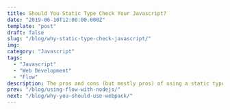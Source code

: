 ```yaml
---
title: Should You Static Type Check Your Javascript?
date: "2019-06-10T12:00:00.000Z"
template: "post"
draft: false
slug: "/blog/why-static-type-check-javascript/"
img:
category: "Javascript"
tags:
  - "Javascript"
  - "Web Development"
  - "Flow"
description: The pros and cons (but mostly pros) of using a static type checker for Javascript.
prev: "/blog/using-flow-with-nodejs/"
next: "/blog/why-you-should-use-webpack/"
---
```


